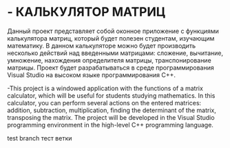 # - КАЛЬКУЛЯТОР МАТРИЦ
Данный проект представляет собой оконное приложение с функциями калькулятора матриц, который будет полезен студентам, изучающим математику. В данном калькуляторе можно будет производить несколько действий над введенными матрицами: сложение, вычитание, умножение, нахождения определителя матрицы, транспонирование матрицы. Проект будет разрабатываться в среде программирования Visual Studio на высоком языке программирования C++.

-This project is a windowed application with the functions of a matrix calculator, which will be useful for students studying mathematics. In this calculator, you can perform several actions on the entered matrices: addition, subtraction, multiplication, finding the determinant of the matrix, transposing the matrix. The project will be developed in the Visual Studio programming environment in the high-level C++ programming language.

test branch тест ветки

